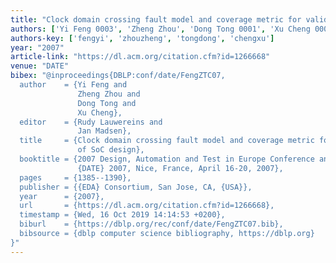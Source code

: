 ```yaml
---
title: "Clock domain crossing fault model and coverage metric for validation of SoC design"
authors: ['Yi Feng 0003', 'Zheng Zhou', 'Dong Tong 0001', 'Xu Cheng 0001']
authors-key: ['fengyi', 'zhouzheng', 'tongdong', 'chengxu']
year: "2007"
article-link: "https://dl.acm.org/citation.cfm?id=1266668"
venue: "DATE"
bibex: "@inproceedings{DBLP:conf/date/FengZTC07,
  author    = {Yi Feng and
               Zheng Zhou and
               Dong Tong and
               Xu Cheng},
  editor    = {Rudy Lauwereins and
               Jan Madsen},
  title     = {Clock domain crossing fault model and coverage metric for validation
               of SoC design},
  booktitle = {2007 Design, Automation and Test in Europe Conference and Exposition,
               {DATE} 2007, Nice, France, April 16-20, 2007},
  pages     = {1385--1390},
  publisher = {{EDA} Consortium, San Jose, CA, {USA}},
  year      = {2007},
  url       = {https://dl.acm.org/citation.cfm?id=1266668},
  timestamp = {Wed, 16 Oct 2019 14:14:53 +0200},
  biburl    = {https://dblp.org/rec/conf/date/FengZTC07.bib},
  bibsource = {dblp computer science bibliography, https://dblp.org}
}"
---
```


